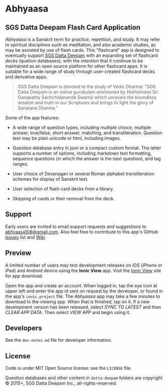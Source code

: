 Abhyaasa
=========

## SGS Datta Deepam Flash Card Application

*Abhyaasa* is a Sanskrit term for practice, repetition, and study. It may refer to spiritual disciplines such as meditation, and also academic studies, as may be assisted by use of flash cards. This "flashcard" app is designed to eventually support [SGS Datta Deepam](http://www.sgsdattadeepam.org) with an expanding set of flashcard *decks* (quetion databases), with the intention that it continue to be maintained as an open source platform for other flashcard apps. It is suitable for a wide range of study through user-created flashcard decks and derivative apps.

> SGS Datta Deepam is devoted to the study of Vedic Dharma: "SGS Datta Deepam is an online gurukulam envisioned by HisHoliness Sri Ganapathy Sachchidananda Swamiji which unravels the boundless wisdom and truth in our Scriptures and brings to light the glory of Sanatana Dharma."

Some of the app features:

- A wide range of question types, including multiple choice, multiple answer, true/false, short answer, matching, and transliteration. Question text may be plain unicode or html, including images.

- Question database entry in json or a compact custom format. The latter supports a number of options, including markdown text formatting, sequence questions (in which the answer is the next question), and tag ranges.

- User choice of Devanagari or several Roman alphabet transliteration schemes for display of Sanskrit text.

- User selection of flash card decks from a library.

- Skipping of cards or their removal from the deck.

## Support

Early users are invited to email support requests and suggestions to <abhyaasa108@gmail.com>. Also feel free to contribute to this app's GitHub [Issues](https://github.com/abhyaasa/app/issues) list and [Wiki](https://github.com/abhyaasa/app/wiki).

## Preview

A limited number of users may test development releases on iOS (iPhone or iPad) and Android device using the **Ionic View** app. Visit the [Ionic View](http://view.ionic.io) site for app download.

Open the app and create an account. When logged in, tap the eye icon at upper left and enter the app id sent on request by the developer, or found in the app's `ionic.project` file. The *Abhyaasa* app may take a few minutes to download to the viewing app. When that is finished, tap on it. If a new development version has been released, select *SYNC TO LATEST* and then *CLEAR APP DATA*. Then select *VIEW APP* and begin using it.

## Developers

See the `dev-notes.md` file for developer information.

## License

Code is under MIT Open Source license: see the `LICENSE` file.

Question databases and other content in `datta-deepam` folders are copyright &copy; 2015+, SGS Datta Deepam Inc., all-rights-reserved.
